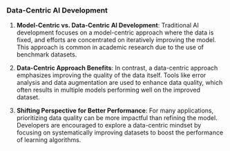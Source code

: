 ### Data-Centric AI Development

1. **Model-Centric vs. Data-Centric AI Development**: Traditional AI development focuses on a model-centric approach where the data is fixed, and efforts are concentrated on iteratively improving the model. This approach is common in academic research due to the use of benchmark datasets.

2. **Data-Centric Approach Benefits**: In contrast, a data-centric approach emphasizes improving the quality of the data itself. Tools like error analysis and data augmentation are used to enhance data quality, which often results in multiple models performing well on the improved dataset.

3. **Shifting Perspective for Better Performance**: For many applications, prioritizing data quality can be more impactful than refining the model. Developers are encouraged to explore a data-centric mindset by focusing on systematically improving datasets to boost the performance of learning algorithms.
